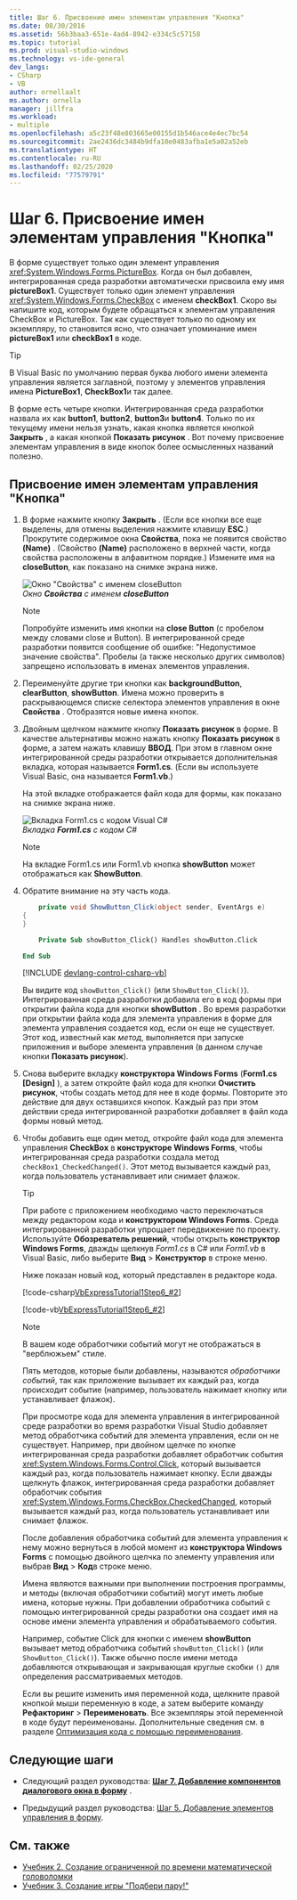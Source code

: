 ```yaml
---
title: Шаг 6. Присвоение имен элементам управления "Кнопка"
ms.date: 08/30/2016
ms.assetid: 56b3baa3-651e-4ad4-8942-e334c5c57158
ms.topic: tutorial
ms.prod: visual-studio-windows
ms.technology: vs-ide-general
dev_langs:
- CSharp
- VB
author: ornellaalt
ms.author: ornella
manager: jillfra
ms.workload:
- multiple
ms.openlocfilehash: a5c23f48e803665e00155d1b546ace4e4ec7bc54
ms.sourcegitcommit: 2ae2436dc3484b9dfa10e0483afba1e5a02a52eb
ms.translationtype: HT
ms.contentlocale: ru-RU
ms.lasthandoff: 02/25/2020
ms.locfileid: "77579791"
---
```

# <a name="step-6-name-your-button-controls"></a>Шаг 6. Присвоение имен элементам управления "Кнопка"

В форме существует только один элемент управления <xref:System.Windows.Forms.PictureBox>. Когда он был добавлен, интегрированная среда разработки автоматически присвоила ему имя **pictureBox1**. Существует только один элемент управления <xref:System.Windows.Forms.CheckBox> с именем **checkBox1**. Скоро вы напишите код, которым будете обращаться к элементам управления CheckBox и PictureBox. Так как существует только по одному их экземпляру, то становится ясно, что означает упоминание имен **pictureBox1** или **checkBox1** в коде.

> [!TIP]
> В Visual Basic по умолчанию первая буква любого имени элемента управления является заглавной, поэтому у элементов управления имена **PictureBox1**, **CheckBox1**и так далее.

В форме есть четыре кнопки. Интегрированная среда разработки назвала их как **button1**, **button2**, **button3**и **button4**. Только по их текущему имени нельзя узнать, какая кнопка является кнопкой **Закрыть** , а какая кнопкой **Показать рисунок** . Вот почему присвоение элементам управления в виде кнопок более осмысленных названий полезно.

## <a name="to-name-your-button-controls"></a>Присвоение имен элементам управления "Кнопка"

1. В форме нажмите кнопку **Закрыть** . (Если все кнопки все еще выделены, для отмены выделения нажмите клавишу **ESC**.) Прокрутите содержимое окна **Свойства**, пока не появится свойство **(Name)** . (Свойство **(Name)** расположено в верхней части, когда свойства расположены в алфавитном порядке.) Измените имя на **closeButton**, как показано на снимке экрана ниже.

    ![Окно "Свойства" с именем closeButton](../ide/media/express_setnameproperty.png)<br>*Окно ***Свойства*** с* *именем* ***closeButton***

    > [!NOTE]
    > Попробуйте изменить имя кнопки на **close Button** (с пробелом между словами close и Button). В интегрированной среде разработки появится сообщение об ошибке: "Недопустимое значение свойства". Пробелы (а также несколько других символов) запрещено использовать в именах элементов управления.

1. Переименуйте другие три кнопки как **backgroundButton**, **clearButton**, **showButton**.
Имена можно проверить в раскрывающемся списке селектора элементов управления в окне **Свойства** . Отобразятся новые имена кнопок.

1. Двойным щелчком нажмите кнопку **Показать рисунок** в форме. В качестве альтернативы можно нажать кнопку **Показать рисунок** в форме, а затем нажать клавишу **ВВОД**. При этом в главном окне интегрированной среды разработки открывается дополнительная вкладка, которая называется **Form1.cs**. (Если вы используете Visual Basic, она называется **Form1.vb**.)

   На этой вкладке отображается файл кода для формы, как показано на снимке экрана ниже.

    ![Вкладка Form1.cs с кодом Visual C#](../ide/media/express_showbuttoncode.png)<br>
*Вкладка ***Form1.cs*** с кодом C#*

    > [!NOTE]
    > На вкладке Form1.cs или Form1.vb кнопка **showButton** может отображаться как **ShowButton**.

1. Обратите внимание на эту часть кода.

    ```csharp
        private void ShowButton_Click(object sender, EventArgs e)
    {
    }
    ```

    ```vb
        Private Sub showButton_Click() Handles showButton.Click

    End Sub
    ```

   [!INCLUDE [devlang-control-csharp-vb](./includes/devlang-control-csharp-vb.md)]

   Вы видите код `showButton_Click()` (или `ShowButton_Click()`). Интегрированная среда разработки добавила его в код формы при открытии файла кода для кнопки **showButton** . Во время разработки при открытии файла кода для элемента управления в форме для элемента управления создается код, если он еще не существует. Этот код, известный как *метод*, выполняется при запуске приложения и выборе элемента управления (в данном случае кнопки **Показать рисунок**).

1. Снова выберите вкладку **конструктора Windows Forms** (**Form1.cs [Design]** ), а затем откройте файл кода для кнопки **Очистить рисунок**, чтобы создать метод для нее в коде формы. Повторите это действие для двух оставшихся кнопок. Каждый раз при этом действии среда интегрированной разработки добавляет в файл кода формы новый метод.

1. Чтобы добавить еще один метод, откройте файл кода для элемента управления **CheckBox** в **конструкторе Windows Forms**, чтобы интегрированная среда разработки создала метод `checkBox1_CheckedChanged()`. Этот метод вызывается каждый раз, когда пользователь устанавливает или снимает флажок.

   > [!TIP]
   > При работе с приложением необходимо часто переключаться между редактором кода и **конструктором Windows Forms**. Среда интегрированной разработки упрощает передвижение по проекту. Используйте **Обозреватель решений**, чтобы открыть **конструктор Windows Forms**, дважды щелкнув *Form1.cs* в C# или *Form1.vb* в Visual Basic, либо выберите **Вид** > **Конструктор** в строке меню.

    Ниже показан новый код, который представлен в редакторе кода.

    [!code-csharp[VbExpressTutorial1Step6_#2](../ide/codesnippet/CSharp/step-6-name-your-button-controls_2.cs)]

    [!code-vb[VbExpressTutorial1Step6_#2](../ide/codesnippet/VisualBasic/step-6-name-your-button-controls_2.vb)]

    > [!NOTE]
    > В вашем коде обработчики событий могут не отображаться в "верблюжьем" стиле.

    Пять методов, которые были добавлены, называются *обработчики событий*, так как приложение вызывает их каждый раз, когда происходит событие (например, пользователь нажимает кнопку или устанавливает флажок).

    При просмотре кода для элемента управления в интегрированной среде разработки во время разработки Visual Studio добавляет метод обработчика событий для элемента управления, если он не существует. Например, при двойном щелчке по кнопке интегрированная среда разработки добавляет обработчик события <xref:System.Windows.Forms.Control.Click>, который вызывается каждый раз, когда пользователь нажимает кнопку. Если дважды щелкнуть флажок, интегрированная среда разработки добавляет обработчик события <xref:System.Windows.Forms.CheckBox.CheckedChanged>, который вызывается каждый раз, когда пользователь устанавливает или снимает флажок.

    После добавления обработчика событий для элемента управления к нему можно вернуться в любой момент из **конструктора Windows Forms** с помощью двойного щелчка по элементу управления или выбрав **Вид** > **Код**в строке меню.

    Имена являются важными при выполнении построения программы, и методы (включая обработчики событий) могут иметь любые имена, которые нужны. При добавлении обработчика событий с помощью интегрированной среды разработки она создает имя на основе имени элемента управления и обрабатываемого события.

    Например, событие Click для кнопки с именем **showButton** вызывает метод обработчика событий `showButton_Click()` (или `ShowButton_Click()`). Также обычно после имени метода добавляются открывающая и закрывающая круглые скобки `()` для определения рассматриваемых методов.

    Если вы решите изменить имя переменной кода, щелкните правой кнопкой мыши переменную в коде, а затем выберите команду **Рефакторинг** > **Переименовать**. Все экземпляры этой переменной в коде будут переименованы. Дополнительные сведения см. в разделе [Оптимизация кода с помощью переименования](../ide/reference/rename.md).

## <a name="next-steps"></a>Следующие шаги

* Следующий раздел руководства: **[Шаг 7. Добавление компонентов диалогового окна в форму](../ide/step-7-add-dialog-components-to-your-form.md)** .

* Предыдущий раздел руководства: [Шаг 5. Добавление элементов управления в форму](../ide/step-5-add-controls-to-your-form.md).

## <a name="see-also"></a>См. также

* [Учебник 2. Создание ограниченной по времени математической головоломки](tutorial-2-create-a-timed-math-quiz.md)
* [Учебник 3. Создание игры "Подбери пару!"](tutorial-3-create-a-matching-game.md)
